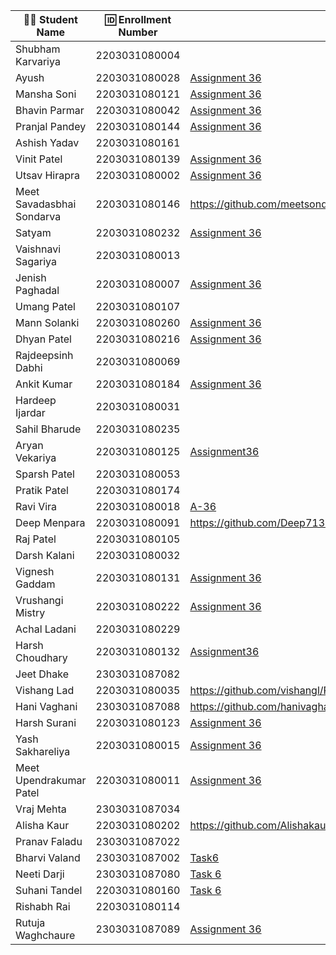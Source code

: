 | 👩‍🎓 Student Name               | 🆔 Enrollment Number | Assignment 36 URL | ReactJS Assignments Repo |
|--------------------------------|----------------------|-------------------|-------------|
| Shubham Karvariya              | 2203031080004        |                   |             |
| Ayush                          | 2203031080028        |[Assignment 36](https://github.com/ayushvadodariya/ReactAssignment/tree/main/task6)           |     [GitHub](https://github.com/ayushvadodariya/ReactAssignment)        |
| Mansha Soni                    | 2203031080121        |[Assignment 36](https://github.com/mansha-6/ReactJS/tree/main/task6/Assignment6)               |     [Github](https://github.com/mansha-6/ReactJS)        |
| Bhavin Parmar                  | 2203031080042        |[Assignment 36](https://github.com/bhavinbvn/React/tree/main/Task36)|[Github](https://github.com/bhavinbvn/React)             |
| Pranjal Pandey                 | 2203031080144        |[Assignment 36](https://github.com/Pranjallpandey1504/React_Assignments/tree/main/Task6)                   |[Github](https://github.com/Pranjallpandey1504/React_Assignments)             |
| Ashish Yadav                   | 2203031080161        |                   |             |
| Vinit Patel                    | 2203031080139        |[Assignment 36](https://github.com/Vinitpatel28/React/tree/main/Task6)|[GitHub](https://github.com/Vinitpatel28/React) |
| Utsav Hirapra                  | 2203031080002        |[Assignment 36](https://github.com/utsav1213/ReactAssignments/tree/main/Task%206)                   |[GitHub](https://github.com/utsav1213/ReactAssignments)            |
| Meet Savadasbhai Sondarva      | 2203031080146        |https://github.com/meetsondarva/ReactAssignmentWDF/tree/main/task6|https://github.com/meetsondarva/ReactAssignmentWDF/|
| Satyam                         | 2203031080232        |[Assignment 36](https://github.com/mrSinghSatyam/ReactJS/tree/main/Task-6)|[Github](https://github.com/mrSinghSatyam/ReactJS)|
| Vaishnavi Sagariya             | 2203031080013        |                   |             |
| Jenish Paghadal                | 2203031080007        |[Assignment 36](https://github.com/ItsJESH/ReactAssignment/tree/main/Task6)                |[Github](https://github.com/ItsJESH/ReactAssignment/)             |
| Umang Patel                    | 2203031080107        |                   |             |
| Mann Solanki                   | 2203031080260        |[Assignment 36](https://github.com/MannSolanki/ReactWDFAssignment/tree/main/task6) |[Github](https://github.com/MannSolanki/ReactWDFAssignment/) |
| Dhyan Patel                    | 2203031080216        |[Assignment 36](https://github.com/dhyanpatel3/ReactWDFAssignments/tree/main/task6)| [GitHub](https://github.com/dhyanpatel3/ReactWDFAssignments/)|
| Rajdeepsinh Dabhi              | 2203031080069        |                   |             |
| Ankit Kumar                    | 2203031080184        |[Assignment 36](https://github.com/Ankiitsuthar/ReactJS/tree/main/Task6/Assignment6)                   | [GitHub](https://github.com/Ankiitsuthar/ReactJS)            |
| Hardeep Ijardar                | 2203031080031        |                   |             |
| Sahil Bharude                  | 2203031080235        |                   |             |
| Aryan Vekariya                 | 2203031080125        |[Assignment36](https://github.com/aaryanvekariya/React/blob/main/Task6/src/App.jsx)  |[Github](https://github.com/aaryanvekariya/React)             |
| Sparsh Patel                   | 2203031080053        |                   |             |
| Pratik Patel                   | 2203031080174        |                   |             |
| Ravi Vira                      | 2203031080018        |[A-36](https://github.com/Ravi-vira/ReactWDF_assignment/blob/main/Task6/src/App.jsx)    |[git](https://github.com/Ravi-vira/ReactWDF_assignment) |
| Deep Menpara                   | 2203031080091        |https://github.com/Deep7133/ReactJS/tree/main/Task6  |https://github.com/Deep7133/ReactJS             |
| Raj Patel                      | 2203031080105        |                   |             |
| Darsh Kalani                   | 2203031080032        |                   |             |
| Vignesh Gaddam                 | 2203031080131        |[Assignment 36](https://github.com/mrvigneshgaddam/React-Assignment/tree/main/Assignment-6)                  |  [GitHub](https://github.com/mrvigneshgaddam/React-Assignment)           |
| Vrushangi Mistry               | 2203031080222        |[Assignment 36](https://github.com/Vrushi14/ReactJS/tree/main/Task6)               |        [GitHub ](https://github.com/Vrushi14/ReactJS/)     |
| Achal Ladani                   | 2203031080229        |                   |             |
| Harsh Choudhary                | 2203031080132        |[Assignment36](https://github.com/mrHarshchoudhary/ReactAssignment/tree/main/Assignment-6)                   |[Github](https://github.com/mrHarshchoudhary/ReactAssignment)             |
| Jeet Dhake                     | 2303031087082        |                   |             |
| Vishang Lad                    | 2203031080035        |https://github.com/vishangl/React_Assignments/tree/main/Assignment%206|https://github.com/vishangl/React_Assignments|
| Hani Vaghani                   | 2303031087088        |https://github.com/hanivaghani/ReactJSAssignment/blob/main/task6/assignment6/src/App.jsx|https://github.com/hanivaghani/ReactJSAssignment/tree/main|
| Harsh Surani                   | 2203031080123        |[Assignment 36](https://github.com/suraniharsh/ReactJSTasks/tree/main/Task%206)                  | [Github](https://github.com/suraniharsh/ReactJSTasks)            |
| Yash Sakhareliya               | 2203031080015        |[Assignment 36](https://github.com/YashSakhareliya/ReactWdfAssignments/tree/main/Task6)| [Github](https://github.com/YashSakhareliya/ReactWdfAssignments)            |
| Meet Upendrakumar Patel        | 2203031080011        |[Assignment 36](https://github.com/MeetPatel54/ReactWDF_Assignments/blob/main/Task6/src/App.jsx)                   |[github](https://github.com/MeetPatel54/ReactWDF_Assignments.git)             |
| Vraj Mehta                     | 2303031087034        |                   |             |
| Alisha Kaur                    | 2203031080202        |    https://github.com/Alishakaur431/React_Assignments/tree/main/Task6/src/components |   https://github.com/Alishakaur431/React_Assignments          |
| Pranav Faladu                  | 2303031087022        |                   |             |
| Bharvi Valand                  | 2303031087002        |[Task6](https://github.com/bharvivaland/ReactAssignments/blob/main/task6/src/components/Greeting.jsx)|[Github](https://github.com/bharvivaland/ReactAssignments.git)|
| Neeti Darji                    | 2303031087080        |[Task 6](https://github.com/Neetidarji/React_Assignment/blob/main/task6/assignment6/src/App.jsx)|[Github](https://github.com/Neetidarji/React_Assignment)|
| Suhani Tandel                  | 2203031080160        | [Task 6](https://github.com/SuhaniTandel/React/tree/main/Task6) | [Github](https://github.com/SuhaniTandel/React) |
| Rishabh Rai                    | 2203031080114        |                   |             |
| Rutuja Waghchaure              | 2303031087089        |[Assignment 36](https://github.com/rutujawaghchaure/ReactAssignment/tree/main/Task36)|[GitHub](https://github.com/rutujawaghchaure/ReactAssignment)|
